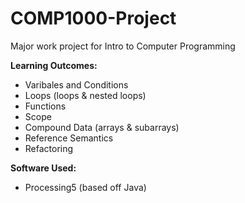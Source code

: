 # COMP1000-Project
Major work project for Intro to Computer Programming

**Learning Outcomes:**
- Varibales and Conditions
- Loops (loops & nested loops)
- Functions
- Scope
- Compound Data (arrays & subarrays)
- Reference Semantics
- Refactoring

**Software Used:**
- Processing5 (based off Java)
